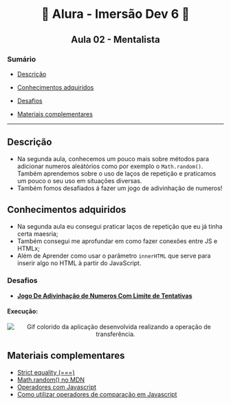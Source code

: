 <h1 align="center"> 🤿 Alura - Imersão Dev 6 🤿 </h1>

<h2 align="center">Aula 02 - Mentalista</h2>

### Sumário 

- [Descrição](#descrição)

- [Conhecimentos adquiridos](#conhecimentos-adquiridos)

- [Desafios](#desafios)

- [Materiais complementares](#materiais-complementares)

---
## Descrição
- Na segunda aula, conhecemos um pouco mais sobre métodos para adicionar numeros aleátórios como por exemplo o `Math.random()`. Também aprendemos sobre o uso de laços de repetição e praticamos um pouco o seu uso em situações diversas.
- Também fomos desafiados á fazer um jogo de adivinhação de numeros! 

## Conhecimentos adquiridos
- Na segunda aula eu consegui praticar laços de repetição que eu já tinha certa maesria;
- Também consegui me aprofundar em como fazer conexões entre JS e HTMLx;
- Além de Aprender como usar o parâmetro ``innerHTML`` que serve para inserir algo no HTML à partir do JavaScript.

### Desafios
- [**Jogo De Adivinhação de Numeros Com Limite de Tentativas**](https://codepen.io/RenanAlura7/pen/OJwBMKp)

#### Execução:
<p align="center">
  <img src="imagens/Animação(4).gif" alt= "Gif colorido da aplicação desenvolvida realizando a operação de transferência." />
</p>


## Materiais complementares
- [Strict equality (===)](https://developer.mozilla.org/en-US/docs/Web/JavaScript/Reference/Operators/Strict_equality)
- [Math.random() no MDN](https://developer.mozilla.org/pt-BR/docs/Web/JavaScript/Reference/Global_Objects/Math/random)
- [Operadores com Javascript](https://www.alura.com.br/artigos/operadores-matematicos-em-javascript)
- [Como utilizar operadores de comparação em Javascript](https://www.alura.com.br/artigos/operadores-matematicos-em-javascript)
